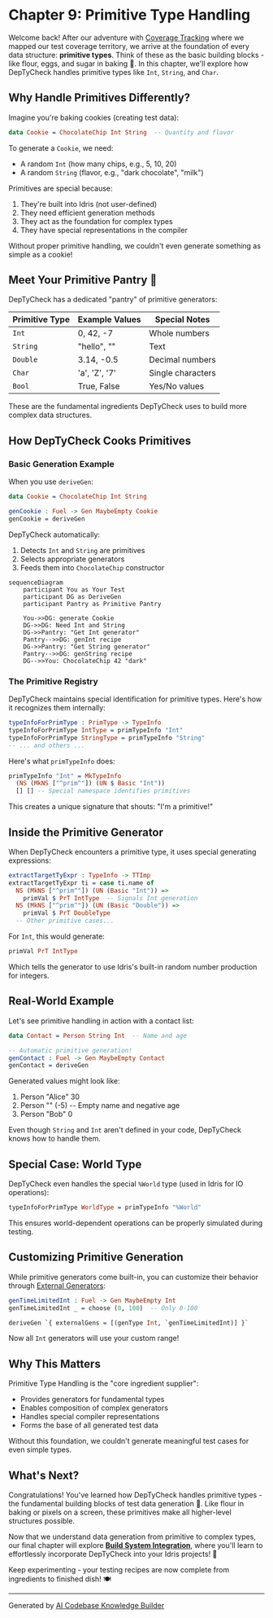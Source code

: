 # Chapter 9: Primitive Type Handling

Welcome back! After our adventure with [Coverage Tracking](08_coverage_tracking_.md) where we mapped our test coverage territory, we arrive at the foundation of every data structure: **primitive types**. Think of these as the basic building blocks - like flour, eggs, and sugar in baking 🧁. In this chapter, we'll explore how DepTyCheck handles primitive types like `Int`, `String`, and `Char`.

## Why Handle Primitives Differently?

Imagine you're baking cookies (creating test data): 
```idris
data Cookie = ChocolateChip Int String  -- Quantity and flavor
```

To generate a `Cookie`, we need:
- A random `Int` (how many chips, e.g., 5, 10, 20)
- A random `String` (flavor, e.g., "dark chocolate", "milk")

Primitives are special because:
1. They're built into Idris (not user-defined)
2. They need efficient generation methods
3. They act as the foundation for complex types
4. They have special representations in the compiler

Without proper primitive handling, we couldn't even generate something as simple as a cookie!

## Meet Your Primitive Pantry 🍞

DepTyCheck has a dedicated "pantry" of primitive generators:

| Primitive Type | Example Values | Special Notes |
|----------------|----------------|---------------|
| `Int`          | 0, 42, -7      | Whole numbers |
| `String`       | "hello", ""    | Text |
| `Double`       | 3.14, -0.5     | Decimal numbers |
| `Char`         | 'a', 'Z', '7'  | Single characters |
| `Bool`         | True, False    | Yes/No values |

These are the fundamental ingredients DepTyCheck uses to build more complex data structures.

## How DepTyCheck Cooks Primitives

### Basic Generation Example
When you use `deriveGen`:
```idris
data Cookie = ChocolateChip Int String

genCookie : Fuel -> Gen MaybeEmpty Cookie
genCookie = deriveGen
```

DepTyCheck automatically:
1. Detects `Int` and `String` are primitives
2. Selects appropriate generators
3. Feeds them into `ChocolateChip` constructor

```mermaid
sequenceDiagram
    participant You as Your Test
    participant DG as DeriveGen
    participant Pantry as Primitive Pantry
    
    You->>DG: generate Cookie
    DG->>DG: Need Int and String
    DG->>Pantry: "Get Int generator"
    Pantry-->>DG: genInt recipe
    DG->>Pantry: "Get String generator"
    Pantry-->>DG: genString recipe
    DG-->>You: ChocolateChip 42 "dark"
```

### The Primitive Registry

DepTyCheck maintains special identification for primitive types. Here's how it recognizes them internally:

```idris
typeInfoForPrimType : PrimType -> TypeInfo
typeInfoForPrimType IntType = primTypeInfo "Int"
typeInfoForPrimType StringType = primTypeInfo "String"
-- ... and others ...
```

Here's what `primTypeInfo` does:
```idris
primTypeInfo "Int" = MkTypeInfo 
  (NS (MkNS ["^prim^"]) (UN $ Basic "Int")) 
  [] [] -- Special namespace identifies primitives
```

This creates a unique signature that shouts: "I'm a primitive!"

## Inside the Primitive Generator

When DepTyCheck encounters a primitive type, it uses special generating expressions:

```idris
extractTargetTyExpr : TypeInfo -> TTImp
extractTargetTyExpr ti = case ti.name of
  NS (MkNS ["^prim^"]) (UN (Basic "Int")) => 
    primVal $ PrT IntType  -- Signals Int generation
  NS (MkNS ["^prim^"]) (UN (Basic "Double")) =>
    primVal $ PrT DoubleType
  -- Other primitive cases...
```

For `Int`, this would generate:
```idris
primVal PrT IntType
```

Which tells the generator to use Idris's built-in random number production for integers.

## Real-World Example

Let's see primitive handling in action with a contact list:

```idris
data Contact = Person String Int  -- Name and age

-- Automatic primitive generation!
genContact : Fuel -> Gen MaybeEmpty Contact
genContact = deriveGen
```

Generated values might look like:
1. Person "Alice" 30
2. Person "" (-5)  -- Empty name and negative age
3. Person "Bob" 0

Even though `String` and `Int` aren't defined in your code, DepTyCheck knows how to handle them.

## Special Case: World Type

DepTyCheck even handles the special `%World` type (used in Idris for IO operations):

```idris
typeInfoForPrimType WorldType = primTypeInfo "%World"
```

This ensures world-dependent operations can be properly simulated during testing.

## Customizing Primitive Generation

While primitive generators come built-in, you can customize their behavior through [External Generators](06_external_generator_management_.md):

```idris
genTimeLimitedInt : Fuel -> Gen MaybeEmpty Int
genTimeLimitedInt _ = choose (0, 100)  -- Only 0-100

deriveGen `{ externalGens = [(genType Int, `genTimeLimitedInt)] }`
```

Now all `Int` generators will use your custom range!

## Why This Matters

Primitive Type Handling is the "core ingredient supplier":
- Provides generators for fundamental types
- Enables composition of complex generators
- Handles special compiler representations
- Forms the base of all generated test data

Without this foundation, we couldn't generate meaningful test cases for even simple types.

## What's Next?

Congratulations! You've learned how DepTyCheck handles primitive types - the fundamental building blocks of test data generation 🧱. Like flour in baking or pixels on a screen, these primitives make all higher-level structures possible. 

Now that we understand data generation from primitive to complex types, our final chapter will explore **[Build System Integration](10_build_system_integration_.md)**, where you'll learn to effortlessly incorporate DepTyCheck into your Idris projects! 🚀

Keep experimenting - your testing recipes are now complete from ingredients to finished dish! 🍽️

---

Generated by [AI Codebase Knowledge Builder](https://github.com/The-Pocket/Tutorial-Codebase-Knowledge)